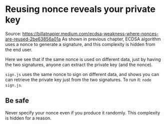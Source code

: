 # Reusing nonce reveals your private key

Source: https://billatnapier.medium.com/ecdsa-weakness-where-nonces-are-reused-2be63856a01a
As shown in previous chapter, ECDSA algorithm uses a nonce to generate a signature, and this complexity is hidden from the end user.

Here we see that if the same nonce is used on different data, just by having the two signatures, anyone can extract the private key (and the nonce).

`sign.js` uses the same nonce to sign on different data, and shows you can can retrieve the private key just from the two signatures. To run it: `node sign.js`.

## Be safe
Never specify your nonce even if you produce it randomly. This complexity is hidden for a reason.